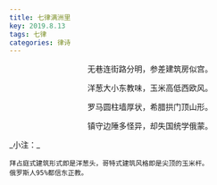 ```yaml
---
title: 七律满洲里
key: 2019.8.13
tags: 七律
categories: 律诗
---
```


<p align="center">无巷连街路分明，参差建筑房似宫。
</p>
<p align="center">洋葱大小东教味，玉米高低西欧风。
</p>
<p align="center">罗马圆柱墙厚状，希腊拱门顶山形。
</p>
<p align="center">镇守边陲多怪异，却失国统学俄蒙。
</p>
_小注：_

```
拜占庭式建筑形式即是洋葱头，哥特式建筑风格即是尖顶的玉米杆。
俄罗斯人95%都信东正教。
```